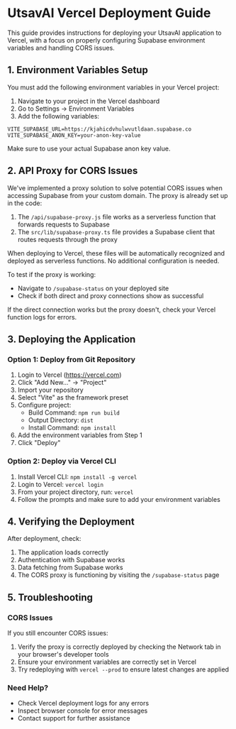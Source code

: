 # UtsavAI Vercel Deployment Guide

This guide provides instructions for deploying your UtsavAI application to Vercel, with a focus on properly configuring Supabase environment variables and handling CORS issues.

## 1. Environment Variables Setup

You must add the following environment variables in your Vercel project:

1. Navigate to your project in the Vercel dashboard
2. Go to Settings → Environment Variables
3. Add the following variables:

```
VITE_SUPABASE_URL=https://kjahicdvhulwvutldaan.supabase.co
VITE_SUPABASE_ANON_KEY=your-anon-key-value
```

Make sure to use your actual Supabase anon key value.

## 2. API Proxy for CORS Issues

We've implemented a proxy solution to solve potential CORS issues when accessing Supabase from your custom domain. The proxy is already set up in the code:

1. The `/api/supabase-proxy.js` file works as a serverless function that forwards requests to Supabase
2. The `src/lib/supabase-proxy.ts` file provides a Supabase client that routes requests through the proxy

When deploying to Vercel, these files will be automatically recognized and deployed as serverless functions. No additional configuration is needed.

To test if the proxy is working:
- Navigate to `/supabase-status` on your deployed site
- Check if both direct and proxy connections show as successful

If the direct connection works but the proxy doesn't, check your Vercel function logs for errors.

## 3. Deploying the Application

### Option 1: Deploy from Git Repository

1. Login to Vercel (https://vercel.com)
2. Click "Add New..." → "Project"
3. Import your repository
4. Select "Vite" as the framework preset
5. Configure project:
   - Build Command: `npm run build`
   - Output Directory: `dist`
   - Install Command: `npm install`
6. Add the environment variables from Step 1
7. Click "Deploy"

### Option 2: Deploy via Vercel CLI

1. Install Vercel CLI: `npm install -g vercel`
2. Login to Vercel: `vercel login`
3. From your project directory, run: `vercel`
4. Follow the prompts and make sure to add your environment variables

## 4. Verifying the Deployment

After deployment, check:

1. The application loads correctly
2. Authentication with Supabase works
3. Data fetching from Supabase works
4. The CORS proxy is functioning by visiting the `/supabase-status` page

## 5. Troubleshooting

### CORS Issues
If you still encounter CORS issues:

1. Verify the proxy is correctly deployed by checking the Network tab in your browser's developer tools
2. Ensure your environment variables are correctly set in Vercel
3. Try redeploying with `vercel --prod` to ensure latest changes are applied

### Need Help?
- Check Vercel deployment logs for any errors
- Inspect browser console for error messages
- Contact support for further assistance 